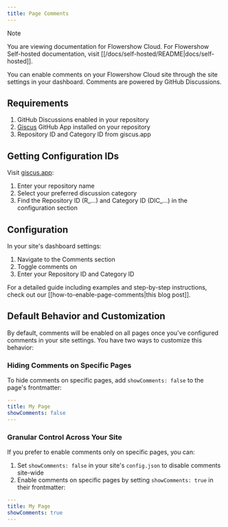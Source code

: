 ```yaml
---
title: Page Comments
---
```


> [!note]
> You are viewing documentation for Flowershow Cloud. For Flowershow Self-hosted documentation, visit [[/docs/self-hosted/README|docs/self-hosted]].

You can enable comments on your Flowershow Cloud site through the site settings in your dashboard. Comments are powered by GitHub Discussions.

## Requirements

1. GitHub Discussions enabled in your repository
2. [Giscus](https://github.com/apps/giscus) GitHub App installed on your repository
3. Repository ID and Category ID from giscus.app

## Getting Configuration IDs

Visit [giscus.app](https://giscus.app):
1. Enter your repository name
2. Select your preferred discussion category
3. Find the Repository ID (R_...) and Category ID (DIC_...) in the configuration section

## Configuration

In your site's dashboard settings:
1. Navigate to the Comments section
2. Toggle comments on
3. Enter your Repository ID and Category ID

For a detailed guide including examples and step-by-step instructions, check out our [[how-to-enable-page-comments|this blog post]].

## Default Behavior and Customization

By default, comments will be enabled on all pages once you've configured comments in your site settings. You have two ways to customize this behavior:

### Hiding Comments on Specific Pages

To hide comments on specific pages, add `showComments: false` to the page's frontmatter:

```yaml
---
title: My Page
showComments: false
---
```

### Granular Control Across Your Site

If you prefer to enable comments only on specific pages, you can:

1. Set `showComments: false` in your site's `config.json` to disable comments site-wide
2. Enable comments on specific pages by setting `showComments: true` in their frontmatter:

```yaml
---
title: My Page
showComments: true
---
```